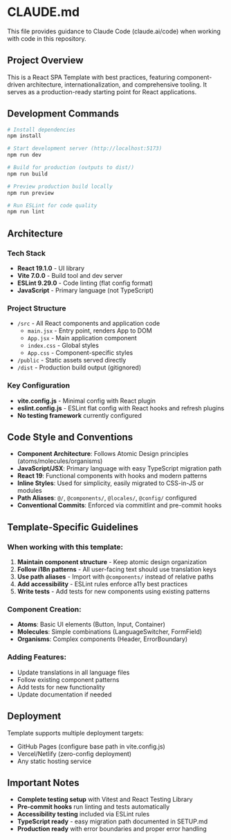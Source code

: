 # CLAUDE.md

This file provides guidance to Claude Code (claude.ai/code) when working with code in this repository.

## Project Overview

This is a React SPA Template with best practices, featuring component-driven architecture, internationalization, and comprehensive tooling. It serves as a production-ready starting point for React applications.

## Development Commands

```bash
# Install dependencies
npm install

# Start development server (http://localhost:5173)
npm run dev

# Build for production (outputs to dist/)
npm run build

# Preview production build locally
npm run preview

# Run ESLint for code quality
npm run lint
```

## Architecture

### Tech Stack
- **React 19.1.0** - UI library
- **Vite 7.0.0** - Build tool and dev server
- **ESLint 9.29.0** - Code linting (flat config format)
- **JavaScript** - Primary language (not TypeScript)

### Project Structure
- `/src` - All React components and application code
  - `main.jsx` - Entry point, renders App to DOM
  - `App.jsx` - Main application component
  - `index.css` - Global styles
  - `App.css` - Component-specific styles
- `/public` - Static assets served directly
- `/dist` - Production build output (gitignored)

### Key Configuration
- **vite.config.js** - Minimal config with React plugin
- **eslint.config.js** - ESLint flat config with React hooks and refresh plugins
- **No testing framework** currently configured

## Code Style and Conventions

- **Component Architecture**: Follows Atomic Design principles (atoms/molecules/organisms)
- **JavaScript/JSX**: Primary language with easy TypeScript migration path
- **React 19**: Functional components with hooks and modern patterns
- **Inline Styles**: Used for simplicity, easily migrated to CSS-in-JS or modules
- **Path Aliases**: `@/`, `@components/`, `@locales/`, `@config/` configured
- **Conventional Commits**: Enforced via commitlint and pre-commit hooks

## Template-Specific Guidelines

### When working with this template:
1. **Maintain component structure** - Keep atomic design organization
2. **Follow i18n patterns** - All user-facing text should use translation keys
3. **Use path aliases** - Import with `@components/` instead of relative paths
4. **Add accessibility** - ESLint rules enforce a11y best practices
5. **Write tests** - Add tests for new components using existing patterns

### Component Creation:
- **Atoms**: Basic UI elements (Button, Input, Container)
- **Molecules**: Simple combinations (LanguageSwitcher, FormField)
- **Organisms**: Complex components (Header, ErrorBoundary)

### Adding Features:
- Update translations in all language files
- Follow existing component patterns
- Add tests for new functionality
- Update documentation if needed

## Deployment

Template supports multiple deployment targets:
- GitHub Pages (configure base path in vite.config.js)
- Vercel/Netlify (zero-config deployment)
- Any static hosting service

## Important Notes

- **Complete testing setup** with Vitest and React Testing Library
- **Pre-commit hooks** run linting and tests automatically
- **Accessibility testing** included via ESLint rules
- **TypeScript ready** - easy migration path documented in SETUP.md
- **Production ready** with error boundaries and proper error handling